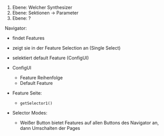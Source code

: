 1. Ebene: Welcher Synthesizer
2. Ebene: Sektionen -> Parameter
3. Ebene: ?

Navigator:
 - findet Features
 - zeigt sie in der Feature Selection an (Single Select)
 - selektiert default Feature (ConfigUI)
  - ConfigUI
    - Feature Reihenfolge
    - Default Feature
  - Feature Seite:
    - `getSelector1()`

- Selector Modes:
  - Weißer Button bietet Features auf allen Buttons des Navigator an, dann Umschalten der Pages